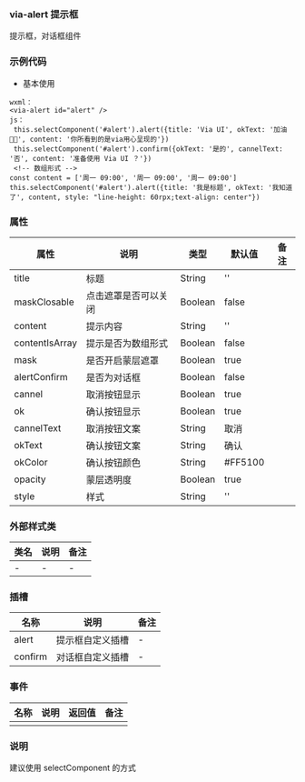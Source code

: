 ### via-alert  提示框
  提示框，对话框组件


### 示例代码
* 基本使用
  
```
wxml：
<via-alert id="alert" />
js：
 this.selectComponent('#alert').alert({title: 'Via UI', okText: '加油💪🏻', content: '你所看到的是via用心呈现的'})
 this.selectComponent('#alert').confirm({okText: '是的', cannelText: '否', content: '准备使用 Via UI ？'})
 <!-- 数组形式 -->
const content = ['周一 09:00', '周一 09:00', '周一 09:00']
this.selectComponent('#alert').alert({title: '我是标题', okText: '我知道了', content, style: "line-height: 60rpx;text-align: center"})
```

 

### 属性
| 属性 | 说明 | 类型 | 默认值 | 备注 |
| --- | --- | --- | --- | --- |
| title | 标题 | String | '' | |
| maskClosable | 点击遮罩是否可以关闭 | Boolean | false | |
| content | 提示内容 | String | '' | |
| contentIsArray | 提示是否为数组形式 | Boolean | false | |
| mask | 是否开启蒙层遮罩 | Boolean | true |  |
| alertConfirm | 是否为对话框 | Boolean | false | |
| cannel | 取消按钮显示 | Boolean | true | |
| ok | 确认按钮显示 | Boolean | true | |
| cannelText | 取消按钮文案 | String | 取消 | |
| okText | 确认按钮文案 | String | 确认 | |
| okColor | 确认按钮颜色 | String | #FF5100 | |
| opacity | 蒙层透明度 | Boolean | true | |
| style | 样式 | String | '' | | |
 
 

### 外部样式类
| 类名 | 说明 | 备注 | 
| --- | --- | --- |
| - | - | - |
 

### 插槽
| 名称 | 说明 | 备注 |
| --- | --- | --- |
| alert | 提示框自定义插槽 |   - |
| confirm | 对话框自定义插槽 | - |


### 事件
| 名称 | 说明 | 返回值 | 备注 |
| --- | --- | --- | --- |
| |  |  |  | |
  
### 说明

建议使用 selectComponent 的方式
